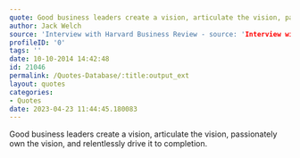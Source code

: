 ```yaml
---
quote: Good business leaders create a vision, articulate the vision, passionately own the vision, and relentlessly drive it to completion.
author: Jack Welch
source: 'Interview with Harvard Business Review - source: 'Interview with Harvard Business Review - https://hbr.org/2015/01/what-makes-a-great-leader'
profileID: '0'
tags: ''
date: 10-10-2014 14:42:48
id: 21046
permalink: /Quotes-Database/:title:output_ext
layout: quotes
categories:
- Quotes
date: 2023-04-23 11:44:45.180083
---
```

Good business leaders create a vision, articulate the vision, passionately own the vision, and relentlessly drive it to completion.